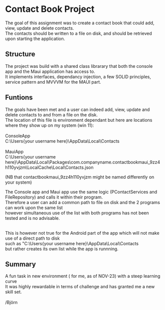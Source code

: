 # Contact Book Project
The goal of this assignment was to create a contact book that could add, view, update and delete contacts.<br>
The contacts should be written to a file on disk, and should be retrieved upon starting the application.<br>

## Structure
The project was build with a shared class librarary that both the console app and the Maui application has access to.<br>
It implements interfaces, dependancy injection, a few SOLID principles, service pattern and MVVVM for the MAUI part.<br>

## Funtions
The goals have been met and a user can indeed add, view, update and delete contacts to and from a file on the disk.<br>
The location of this file is environment dependant but here are locations where they show up on my system (win 11):<br><br>
ConsoleApp<br>
C:\Users\{your username here}\AppData\Local\Contacts<br><br>
MauiApp<br>
C:\Users\{your username here}\AppData\Local\Packages\com.companyname.contactbookmaui_9zz4h110yvjzm\LocalCache\Local\Contacts.json<br>

(NB that contactbookmaui_9zz4h110yvjzm might be named differently on your system)<br>

The Console app and Maui app use the same logic (PContactServices and FileRepository) and calls it within their program.<br>
Therefore a user can add a common path to file on disk and the 2 programs can work upon the same list<br>
however simultaneous use of the list with both programs has not been tested and is no advisable.<br><br>

This is however not true for the Android part of the app which will not make use of a direct path to disk<br>
such as "C:\Users\{your username here}\AppData\Local\Contacts<br>
but rather creates its own list while the app is runnning.

## Summary
A fun task in new environment ( for me, as of NOV-23) with a steep learning curve<br>
It was highly rewardable in terms of challenge and has granted me a new skill set.<br>
<br>
/Björn
